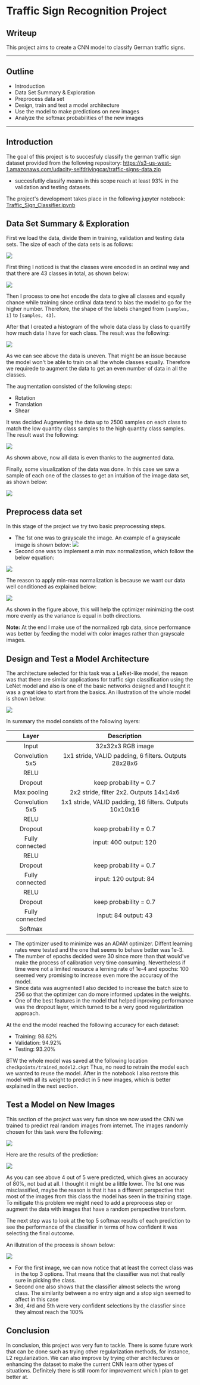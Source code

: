 # **Traffic Sign Recognition Project** 

## Writeup

This project aims to create a CNN model to classify German traffic signs. 

---

## **Outline**


* Introduction
* Data Set Summary & Exploration
* Preprocess data set
* Design, train and test a model architecture
* Use the model to make predictions on new images
* Analyze the softmax probabilities of the new images


[//]: # (Image References)

[figure1]: ./figures/figure1.jpg
[figure2]: ./figures/figure2.jpg
[figure3]: ./figures/figure3.jpg
[figure4]: ./figures/figure4.jpg
[figure5]: ./figures/figure5.jpg
[figure6]: ./figures/figure6.jpg
[figure7]: ./figures/figure7.jpg
[figure8]: ./figures/figure8.jpg
[figure9]: ./figures/figure9.jpg
[figure10]: ./figures/figure10.jpg
[figure11]: ./figures/figure11.jpg
[figure12]: ./figures/figure12.jpg
---
## Introduction

The goal of this project is to succesfuly classify the german traffic sign dataset provided from the following repository: https://s3-us-west-1.amazonaws.com/udacity-selfdrivingcar/traffic-signs-data.zip

* succesfutlly classify means in this scope reach at least 93% in the validation and testing datasets.

The project's development takes place in the following jupyter notebook: [Traffic_Sign_Classifier.ipynb](https://github.com/CheloGE/CarND-Traffic-Sign-Classifier-Project/blob/master/Traffic_Sign_Classifier.ipynb)

## Data Set Summary & Exploration

First we load the data, divide them in training, validation and testing data sets. The size of each of the data sets is as follows:

![][figure3]

First thing I noticed is that the classes were encoded in an ordinal way and that there are 43 classes in total, as shown below:

![][figure4]

Then I process to one hot encode the data to give all classes and equally chance while training since ordinal data tend to bias the model to go for the higher number. Therefore, the shape of the labels changed from `[samples, 1]` to `[samples, 43]`.

After that I created a histogram of the whole data class by class to quantify how much data I have for each class. The result was the following:

![][figure5]

As we can see above the data is uneven. That might be an issue because the model won't be able to train on all the whole classes equally. Therefore we requirede to augment the data to get an even number of data in all the classes.

The augmentation consisted of the following steps:

   * Rotation
   * Translation
   * Shear

It was decided Augmenting the data up to 2500 samples on each class to match the low quantity class samples to the high quantity class samples. The result wast the following: 

![][figure6]

As shown above, now all data is even thanks to the augmented data. 

Finally, some visualization of the data was done. In this case we saw a sample of each one of the classes to get an intuition of the image data set, as shown below:

![][figure7]

## Preprocess data set

In this stage of the project we try two basic preprocessing steps. 

* The 1st one was to grayscale the image. An example of a grayscale image is shown below: 
![][figure8]
* Second one was to implement a min max normalization, which follow the below equation:

![][figure9]

The reason to apply min-max normalization is because we want our data well conditioned as explained below:

![][figure2]

As shown in the figure above, this will help the optimizer minimizing the cost more evenly as the variance is equal in both directions.  

**Note:** At the end I make use of the normalized rgb data, since performance was better by feeding the model with color images rather than grayscale images.


## Design and Test a Model Architecture

The architecture selected for this task was a LeNet-like model, the reason was that there are similar applications for traffic sign classification using the LeNet model and also is one of the basic networks designed and I tought it was a great idea to start from the basics. An illustration of the whole model is shown below:

![][figure1]


In summary the model consists of the following layers:

| Layer         		|     Description	        					            | 
|:---------------------:|:---------------------------------------------:            | 
| Input         		| 32x32x3 RGB image   							            | 
| Convolution 5x5     	| 1x1 stride, VALID padding, 6 filters. Outputs 28x28x6 	|
| RELU					|												            |
| Dropout				| keep probability = 0.7						            |
| Max pooling	      	| 2x2 stride, filter 2x2. Outputs 14x14x6 		            |
| Convolution 5x5     	| 1x1 stride, VALID padding, 16 filters. Outputs 10x10x16 	|
| RELU					|												            |
| Dropout				| keep probability = 0.7						            |
| Fully connected     	| input: 400 output: 120                     	            |
| RELU					|												            |
| Dropout				| keep probability = 0.7						            |
| Fully connected     	| input: 120 output: 84                    	                |
| RELU					|												            |
| Dropout				| keep probability = 0.7						            |
| Fully connected     	| input: 84 output: 43                     	                |
| Softmax				|         				    					            |
 
* The optimizer used to minimize was an ADAM optimizer. Diffent learning rates were tested and the one that seems to behave better was 1e-3.
* The number of epochs decided were 30 since more than that would've make the process of calibration very time consuming. Nevertheless if time were not a limited resource a lerning rate of 1e-4 and epochs: 100 seemed very promising to increase even more the accuracy of the model.
* Since data was augmented I also decided to increase the batch size to 256 so that the optimizer can do more informed updates in the weights. 
* One of the best features in the model that helped inproving performance was the dropout layer, which turned to be a very good regularization approach. 

At the end the model reached the following accuracy for each dataset:

* Training: 98.62%
* Validation: 94.92%
* Testing: 93.20%

BTW the whole model was saved at the following location `checkpoints/trained_model2.ckpt`
Thus, no need to retrain the model each we wanted to reuse the model. After in the notebook I also restore this model with all its weight to predict in 5 new images, which is better explained in the next section.

## Test a Model on New Images

This section of the project was very fun since we now used the CNN we trained to predict real random images from internet. The images randomly chosen for this task were the following:

![][figure10]

Here are the results of the prediction:

![][figure11]

As you can see above 4 out of 5 were predicted, which gives an accuracy of 80%, not bad at all. I thought it might be a little lower. The 1st one was misclassified, maybe the reason is that it has a different perspective that most of the images from this class the model has seen in the training stage. To mitigate this problem we might need to add a preprocess step or augment the data with images that have a random perspective transform.

The next step was to look at the top 5 softmax results of each prediction to see the performance of the classifier in terms of how confident it was selecting the final outcome.

An illutration of the process is shown below:

![][figure12]

* For the first image, we can now notice that at least the correct class was in the top 3 options. That means that the classifier was not that really sure in picking the class.
* Second one also shows that the classifier almost selects the wrong class. The similarity between a no entry sign and a stop sign seemed to affect in this case
* 3rd, 4rd and 5th were very confident selections by the classfier since they almost reach the 100%

## Conclusion

In conclusion, this project was very fun to tackle. There is some future work that can be done such as trying other regularization methods, for instance, L2 regularization. We can also improve by trying other architectures or enhancing the dataset to make the current CNN learn other types of situations. Definitely there is still room for improvement which I plan to get better at. 

